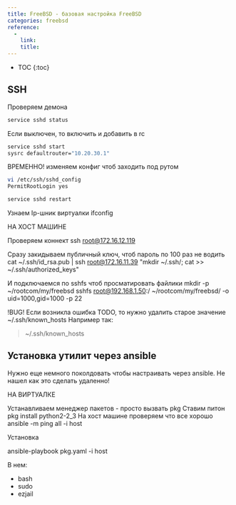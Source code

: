 ```yaml
---
title: FreeBSD - базовая настройка FreeBSD
categories: freebsd
reference:
  -
    link: 
    title: 
---
```


* TOC 
{:toc}

## SSH

Проверяем демона
```bash
service sshd status
```

Если выключен, то включить и добавить в rc
```bash
service sshd start
sysrc defaultrouter="10.20.30.1"
```

ВРЕМЕННО! изменяем конфиг чтоб заходить под рутом
```bash
vi /etc/ssh/sshd_config
PermitRootLogin yes

service sshd restart
```

Узнаем Ip-шник виртуалки
ifconfig

НА ХОСТ МАШИНЕ

Проверяем коннект
ssh root@172.16.12.119

Сразу закидываем публичный ключ, чтоб пароль по 100 раз не водить
cat ~/.ssh/id_rsa.pub | ssh root@172.16.11.39 "mkdir ~/.ssh/; cat >> ~/.ssh/authorized_keys"

И подключаемся по sshfs чтоб просматировать файлики
mkdir -p ~/rootcom/my/freebsd
sshfs root@192.168.1.50:/ ~/rootcom/my/freebsd/ -o uid=1000,gid=1000 -p 22

!BUG!
Если возникла ошибка TODO, то нужно удалить старое значение ~/.ssh/known_hosts
Например так:
> ~/.ssh/known_hosts

Установка утилит через ansible
------------------------------------------------------------------

Нужно еще немного поколдовать чтобы настраивать через ansible. Не нашел как это сделать удаленно!

НА ВИРТУАЛКЕ

Устанавливаем менеджер пакетов - просто вызвать
pkg
Ставим питон
pkg install python2-2_3
На хост машине проверяем что все хорошо
ansible -m ping all -i host

Установка

ansible-playbook pkg.yaml -i host

В нем:  
- bash
- sudo
- ezjail
